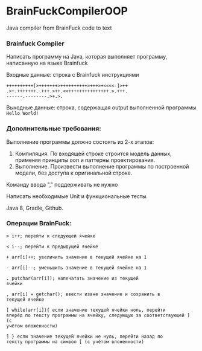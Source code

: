 # BrainFuckCompilerOOP
Java compiler from BrainFuck code to text

<h3><b>Brainfuck Compiler</b></h3>

Написать программу на Java, которая выполняет программу, написанную на языке
Brainfuck

Входные данные: строка с Brainfuck инструкциями 

<code>++++++++++[>+++++++>++++++++++>+++>+<<<<-]>++
 .>+.+++++++..+++.>++.<<+++++++++++++++.>.+++.
 ------.--------.>+.>.</code>
 
Выходные данные: строка, содержащая output выполненной программы <code>Hello World!</code>

<h3><b>Дополнительные требования:</b></h3>

Выполнение программы должно состоять из 2-х этапов:

1. Компиляция. По входящей строке строится модель данных, применяя принципы
ооп и паттерны проектирования.
2. Выполнение. Произвести выполнение программы по построенной модели, без
доступа к оригинальной строке.

Команду ввода "," поддерживать не нужно

Написать необходимые Unіt и функциональные тесты.

Java 8, Gradle, Github.


<h3><b>Операции BrainFuck:</b></h3>


	
<code>\>	i++;	перейти к следующей ячейке</code>
	
<code>\<	i--;	перейти к предыдущей ячейке</code>

<code>+	arr[i]++;	увеличить значение в текущей ячейке на 1</code>

<code>-	arr[i]--;	уменьшить значение в текущей ячейке на 1</code>

<code>.	putchar(arr[i]);	напечатать значение из текущей ячейки</code>

<code>,	arr[i] = getchar();	ввести извне значение и сохранить в текущей ячейке</code>

<code>[	while(arr[i]){	если значение текущей ячейки ноль, перейти вперёд по тексту программы на ячейку, следующую за соответствующей ] (с учётом вложенности)</code>

<code>]	}	если значение текущей ячейки не нуль, перейти назад по тексту программы на символ [ (с учётом вложенности)</code>

